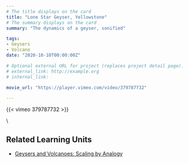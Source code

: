 ```yaml
---
# The title displays on the card
title: "Lone Star Geyser, Yellowstone"
# The summary displays on the card
summary: "The dynamics of a geyser, sonified"

tags:
- Geysers
- Volcano
date: "2020-10-10T00:00:00Z"

# Optional external URL for project (replaces project detail page).
# external_link: http://example.org
# internal_link:

movie_url: "https://player.vimeo.com/video/379787732"

---
```


{{< vimeo 379787732 >}}

\


## Related Learning Units
* [Geysers and Volcanoes: Scaling by Analogy](../../learningunits/5_geysers/)
